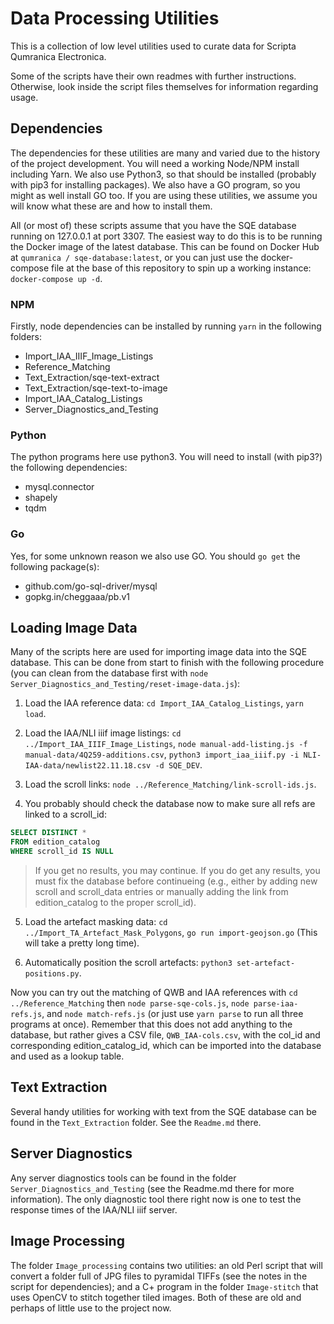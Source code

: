# Data Processing Utilities

This is a collection of low level utilities used to curate data for Scripta Qumranica Electronica.

Some of the scripts have their own readmes with further instructions.  Otherwise, look inside the script files themselves for information regarding usage.

## Dependencies

The dependencies for these utilities are many and varied due to the history of the project development.  You will need a working Node/NPM install including Yarn.  We also use Python3, so that should be installed (probably with pip3 for installing packages).  We also have a GO program, so you might as well install GO too.  If you are using these utilities, we assume you will know what these are and how to install them.

All (or most of) these scripts assume that you have the SQE database running on 127.0.0.1 at port 3307.  The easiest way to do this is to be running the Docker image of the latest database.  This can be found on Docker Hub at `qumranica / sqe-database:latest`, or you can just use the docker-compose file at the base of this repository to spin up a working instance: `docker-compose up -d`.

### NPM

Firstly, node dependencies can be installed by running `yarn` in the following folders:

* Import_IAA_IIIF_Image_Listings
* Reference_Matching
* Text_Extraction/sqe-text-extract
* Text_Extraction/sqe-text-to-image
* Import_IAA_Catalog_Listings
* Server_Diagnostics_and_Testing

### Python

The python programs here use python3.  You will need to install (with pip3?) the following dependencies:

* mysql.connector
* shapely
* tqdm

### Go

Yes, for some unknown reason we also use GO.  You should `go get` the following package(s):

* github.com/go-sql-driver/mysql
* gopkg.in/cheggaaa/pb.v1

## Loading Image Data

Many of the scripts here are used for importing image data into the SQE database.  This can be done from start to finish with the following procedure (you can clean from the database first with `node Server_Diagnostics_and_Testing/reset-image-data.js`):

1. Load the IAA reference data: `cd Import_IAA_Catalog_Listings`, `yarn load`.

2. Load the IAA/NLI iiif image listings: `cd ../Import_IAA_IIIF_Image_Listings`, `node manual-add-listing.js -f manual-data/4Q259-additions.csv`, `python3 import_iaa_iiif.py -i NLI-IAA-data/newlist22.11.18.csv -d SQE_DEV`.

3. Load the scroll links: `node ../Reference_Matching/link-scroll-ids.js`.

4. You probably should check the database now to make sure all refs are linked to a scroll_id:
```sql
SELECT DISTINCT	*
FROM edition_catalog
WHERE scroll_id IS NULL
```
>If you get no results, you may continue.  If you do get any results, you must fix the database before continueing (e.g., either by adding new scroll and scroll_data entries or manually adding the link from edition_catalog to the proper scroll_id).

5. Load the artefact masking data: `cd ../Import_TA_Artefact_Mask_Polygons`, `go run import-geojson.go` (This will take a pretty long time).

6. Automatically position the scroll artefacts: `python3 set-artefact-positions.py`.

Now you can try out the matching of QWB and IAA references with `cd ../Reference_Matching` then `node parse-sqe-cols.js`, `node parse-iaa-refs.js`, and `node match-refs.js` (or just use `yarn parse` to run all three programs at once).  Remember that this does not add anything to the database, but rather gives a CSV file, `QWB_IAA-cols.csv`, with the col_id and corresponding edition_catalog_id, which can be imported into the database and used as a lookup table.

## Text Extraction

Several handy utilities for working with text from the SQE database can be found in the `Text_Extraction` folder.  See the `Readme.md` there.

## Server Diagnostics

Any server diagnostics tools can be found in the folder `Server_Diagnostics_and_Testing` (see the Readme.md there for more information).  The only diagnostic tool there right now is one to test the response times of the IAA/NLI iiif server.

## Image Processing

The folder `Image_processing` contains two utilities: an old Perl script that will convert a folder full of JPG files to pyramidal TIFFs (see the notes in the script for dependencies); and a C+ program in the folder `Image-stitch` that uses OpenCV to stitch together tiled images.  Both of these are old and perhaps of little use to the project now.